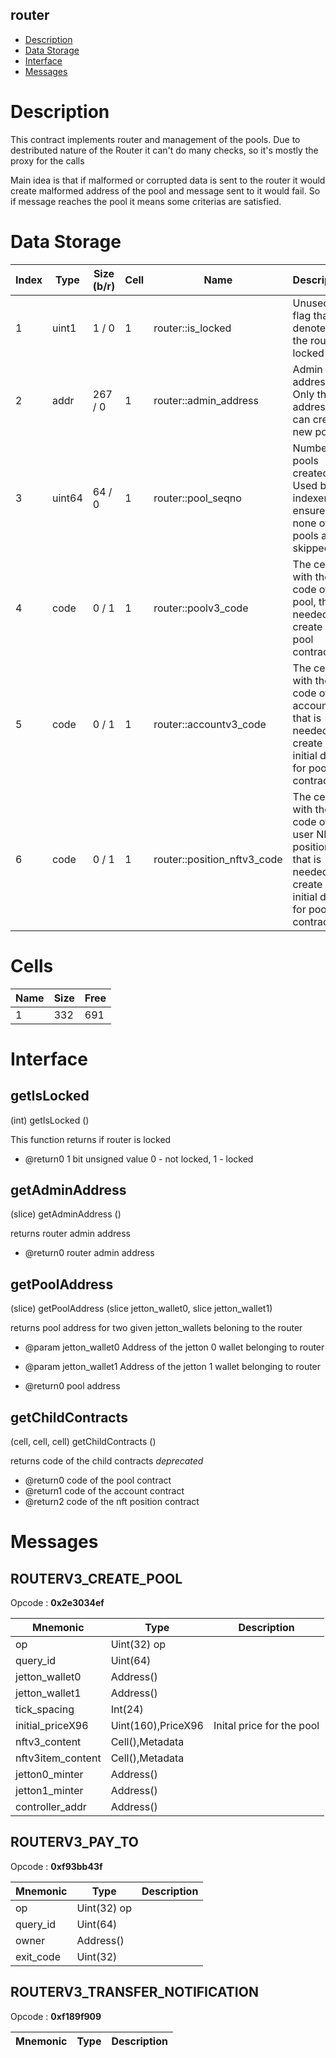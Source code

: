 ## router

* [Description](#description)
* [Data Storage](#data-storage)
* [Interface](#interface)
* [Messages](#messages)

# Description 
          
This contract implements router and management of the pools. Due to destributed nature of the Router it can't do many checks, so it's mostly the proxy for the calls

Main idea is that if malformed or corrupted data is sent to the router it would create malformed address of the pool and message sent to it would fail.
So if message reaches the pool it means some criterias are satisfied.


# Data Storage 
<table data-full-width="true">
<thead>
<tr><th width="70">Index</th><th width="100">Type</th><th width="100">Size (b/r)</th><th width="58">Cell</th><th width="280">Name</th><th>Description</th></tr>
</thead>
<tbody>
<tr><td>1</td><td>uint1</td><td> 1 /  0</td><td>1</td><td>router::is_locked</td><td>Unused - flag that denotes if the router is locked  </tr>
<tr><td>2</td><td>addr</td><td> 267 /  0</td><td>1</td><td>router::admin_address</td><td>Admin address. Only this address can create new pools  </tr>
<tr><td>3</td><td>uint64</td><td> 64 /  0</td><td>1</td><td>router::pool_seqno</td><td>Number of pools created. Used by indexer to ensure that none of pools are skipped  </tr>
<tr><td>4</td><td>code</td><td> 0 /  1</td><td>1</td><td>router::poolv3_code</td><td>The cell with the code of the pool, that is needed to create a pool contract  </tr>
<tr><td>5</td><td>code</td><td> 0 /  1</td><td>1</td><td>router::accountv3_code</td><td>The cell with the code of the account, that is needed to create initial data for pool contract  </tr>
<tr><td>6</td><td>code</td><td> 0 /  1</td><td>1</td><td>router::position_nftv3_code</td><td>The cell with the code of the user NFT position, that is needed to create initial data for pool contract  </tr>
</tbody>
</table>


# Cells 
| Name |   Size  |   Free  |
| ---  |  ---    |  ---    |
| 1  | 332 | 691 | 

# Interface 
## getIsLocked
 
(int) getIsLocked ()
 
 
  This function returns if router is locked

  * @return0 1 bit unsigned value 0 - not locked, 1 - locked
 
## getAdminAddress
 
(slice) getAdminAddress ()
 
 
  returns router admin address

  * @return0 router admin address
 
## getPoolAddress
 
(slice) getPoolAddress (slice jetton_wallet0, slice jetton_wallet1)
 
 
  returns pool address for two given jetton_wallets beloning to the router 

  * @param jetton_wallet0  Address of the jetton 0 wallet belonging to router
  * @param jetton_wallet1  Address of the jetton 1 wallet belonging to router

  * @return0 pool address
 
## getChildContracts
 
(cell, cell, cell) getChildContracts ()
 
 
  returns code of the child contracts *deprecated*

  * @return0 code of the pool contract
  * @return1 code of the account contract
  * @return2 code of the nft position contract
  
 
# Messages 

## ROUTERV3_CREATE_POOL
Opcode : **0x2e3034ef** 

| Mnemonic | Type | Description |
| --- | --- | --- |
| op | Uint(32) op |  | 
| query_id | Uint(64)  |  | 
| jetton_wallet0 | Address() |  | 
| jetton_wallet1 | Address() |  | 
| tick_spacing | Int(24)   |  | 
| initial_priceX96 | Uint(160),PriceX96 | Inital price for the pool | 
| nftv3_content | Cell(),Metadata |  | 
| nftv3item_content | Cell(),Metadata |  | 
| jetton0_minter | Address() |  | 
| jetton1_minter | Address() |  | 
| controller_addr | Address() |  | 

## ROUTERV3_PAY_TO
Opcode : **0xf93bb43f** 

| Mnemonic | Type | Description |
| --- | --- | --- |
| op | Uint(32) op |  | 
| query_id | Uint(64)  |  | 
| owner | Address() |  | 
| exit_code | Uint(32)  |  | 

## ROUTERV3_TRANSFER_NOTIFICATION
Opcode : **0xf189f909** 

| Mnemonic | Type | Description |
| --- | --- | --- |
